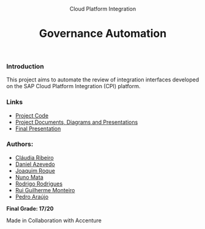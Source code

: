 <p align="center">Cloud Platform Integration</p>
<h1 align="center">Governance Automation</h1>
<br/>

### Introduction
This project aims to automate the review of integration interfaces developed on the SAP Cloud Platform Integration (CPI) platform.

### Links
- [Project Code](https://github.com/nunodmata/PI-CPIGovernanceAuto/tree/main/project) 
- [Project Documents, Diagrams and Presentations](https://github.com/nunodmata/PI-CPIGovernanceAuto/tree/main/docs)
- [Final Presentation](https://pitch.com/v/cloud-platform-integration-6c4s72)

### Authors:  
- [Cláudia Ribeiro](https://github.com/claudiadmr)
- [Daniel Azevedo](https://github.com/danieltazevedo)
- [Joaquim Roque](https://github.com/jtmr05)  
- [Nuno Mata](https://github.com/nunodmata)
- [Rodrigo Rodrigues](https://github.com/webst2r)
- [Rui Guilherme Monteiro](https://github.com/rushmetra) 
- [Pedro Araújo](https://github.com/pedroarauj09) 

**Final Grade: 17/20**

<p>Made in Collaboration with Accenture</p>
